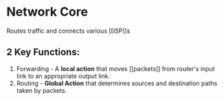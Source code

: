 # Network Core
Routes traffic and connects various [[ISP]]s

## 2 Key Functions:
1. Forwarding - A **local action** that moves [[packets]] from router's input link to an appropriate output link.
2. Routing - **Global Action** that determines sources and destination paths taken by packets.
